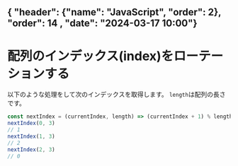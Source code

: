 { "header": {"name": "JavaScript", "order": 2}, "order": 14 , "date": "2024-03-17 10:00"}
---
# 配列のインデックス(index)をローテーションする

以下のような処理をして次のインデックスを取得します。
`length`は配列の長さです。

```js
const nextIndex = (currentIndex, length) => (currentIndex + 1) % length
nextIndex(0, 3)
// 1
nextIndex(1, 3)
// 2
nextIndex(2, 3)
// 0
```